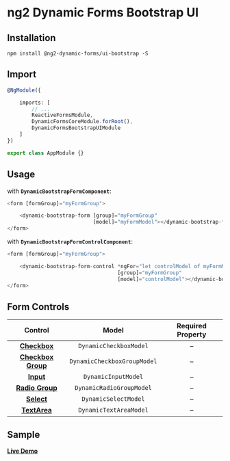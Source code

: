 # ng2 Dynamic Forms Bootstrap UI

## Installation
```
npm install @ng2-dynamic-forms/ui-bootstrap -S
```

## Import
```ts
@NgModule({

    imports: [
        // ...
        ReactiveFormsModule,
        DynamicFormsCoreModule.forRoot(),
        DynamicFormsBootstrapUIModule
    ]
})

export class AppModule {}
```

## Usage

with **`DynamicBootstrapFormComponent`**:
```ts
<form [formGroup]="myFormGroup">

    <dynamic-bootstrap-form [group]="myFormGroup"
                            [model]="myFormModel"></dynamic-bootstrap-form>
</form>
```

with **`DynamicBootstrapFormControlComponent`**:
```ts
<form [formGroup]="myFormGroup">

    <dynamic-bootstrap-form-control *ngFor="let controlModel of myFormModel"
                                    [group]="myFormGroup"
                                    [model]="controlModel"></dynamic-bootstrap-form-control>
</form>
```

## Form Controls

|                                  Control                                 	|            Model            	| Required Property 	|
|:------------------------------------------------------------------------:	|:---------------------------:	|:-----------------:	|
|    **[Checkbox](http://getbootstrap.com/css/#checkboxes-and-radios)**    	| `DynamicCheckboxModel`      	|         –         	|
| **[Checkbox Group](http://getbootstrap.com/css/#checkboxes-and-radios)** 	| `DynamicCheckboxGroupModel` 	|         –         	|
|             **[Input](http://getbootstrap.com/css/#inputs)**             	| `DynamicInputModel`         	|         –         	|
|   **[Radio Group](http://getbootstrap.com/css/#checkboxes-and-radios)**  	| `DynamicRadioGroupModel`    	|         –         	|
|            **[Select](http://getbootstrap.com/css/#selects)**            	| `DynamicSelectModel`        	|         –         	|
|           **[TextArea](http://getbootstrap.com/css/#textarea)**          	| `DynamicTextAreaModel`      	|         –         	|

## Sample

[**Live Demo**](http://ng2-dynamic-forms.udos86.de/sample/index.aot.html#bootstrap-sample-form) 